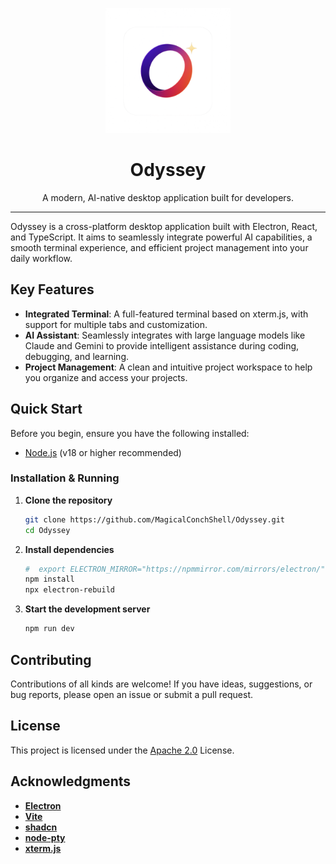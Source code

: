<p align="center">
  <img src="./public/Odyssey.png" alt="Odyssey Logo" width="200">
</p>

<h1 align="center">Odyssey</h1>

<p align="center">
  A modern, AI-native desktop application built for developers.
</p>

---

Odyssey is a cross-platform desktop application built with Electron, React, and TypeScript. It aims to seamlessly integrate powerful AI capabilities, a smooth terminal experience, and efficient project management into your daily workflow.

## Key Features

- **Integrated Terminal**: A full-featured terminal based on xterm.js, with support for multiple tabs and customization.
- **AI Assistant**: Seamlessly integrates with large language models like Claude and Gemini to provide intelligent assistance during coding, debugging, and learning.
- **Project Management**: A clean and intuitive project workspace to help you organize and access your projects.

## Quick Start

Before you begin, ensure you have the following installed:

- [Node.js](https://nodejs.org/) (v18 or higher recommended)

### Installation & Running

1. **Clone the repository**
    ```bash
    git clone https://github.com/MagicalConchShell/Odyssey.git
    cd Odyssey
    ```

2. **Install dependencies**
    ```bash
    #  export ELECTRON_MIRROR="https://npmmirror.com/mirrors/electron/"
    npm install
    npx electron-rebuild
    ```

3. **Start the development server**
    ```bash
    npm run dev
    ```


## Contributing

Contributions of all kinds are welcome! If you have ideas, suggestions, or bug reports, please open an issue or submit a pull request.

## License

This project is licensed under the [Apache 2.0](./LICENSE) License.

## Acknowledgments

- **[Electron](https://www.electronjs.org/)**
- **[Vite](https://vite.dev/)**
- **[shadcn](https://ui.shadcn.com/)**
- **[node-pty](https://github.com/microsoft/node-pty)**
- **[xterm.js](https://github.com/xtermjs/xterm.js)**
